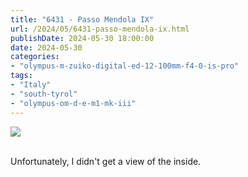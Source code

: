 ```yaml
---
title: "6431 - Passo Mendola IX"
url: /2024/05/6431-passo-mendola-ix.html
publishDate: 2024-05-30 18:00:00
date: 2024-05-30
categories:
- "olympus-m-zuiko-digital-ed-12-100mm-f4-0-is-pro"
tags:
- "Italy"
- "south-tyrol"
- "olympus-om-d-e-m1-mk-iii"
---
```

<div class="container">
<div class="center"><a target="_blank" href="https://d25zfm9zpd7gm5.cloudfront.net/1200x1200/2020/20200905_094230_lr.jpg"><img class="webfeedsFeaturedVisual" src="https://d25zfm9zpd7gm5.cloudfront.net/0600x0600/2020/20200905_094230_lr.jpg" /></a></div>
</div>
<br />

Unfortunately, I didn't get a view of the inside. 
